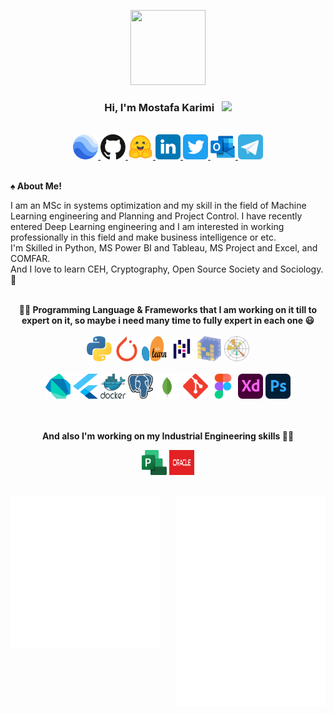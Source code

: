 <p align="center">
  <a href="https://mkarimi21.ir/">
    <img src='https://avataaars.io/?avatarStyle=Circle&topType=ShortHairShortWaved&accessoriesType=Prescription02&hairColor=Black&facialHairType=BeardLight&facialHairColor=Black&clotheType=Hoodie&clotheColor=Black&eyeType=Wink&eyebrowType=Default&mouthType=Smile&skinColor=Light' width="120" height="120">
  </a>
</p>
<h3 align="center">Hi, I'm Mostafa Karimi &nbsp; <img src="https://github.com/kogisin/kogisin/blob/main/gifs/hi.gif" width="35px"></h3> 

<br>

<div align="center">
  <a href="https://www.mkarimi21.ir/" target="blank"> <img title="My WebSite" alt="My Personal Website" src="SVG/earth.svg" width="40" height="40" /> </a>    <a href="https://github.com/mkarimi21" target="blank"> <img title="My Github page's" alt="My Github" src="SVG/github.svg" width="40" height="40" /> </a>    <a href="https://huggingface.co/mkarimi21" target="blank"> <img title="My HuggingFace page's" alt="My HuggingFace" src="SVG/huggingface.svg" width="40" height="40" /> </a> 
    <a href="https://www.linkedin.com/in/mkarimi21" target="blank"> <img title="My LinkedIn page's" alt="My linkedIn" src="SVG/linkedin.svg" width="40" height="40" /> </a>  <a href="https://twitter.com/mkarimi21" target="blank"> <img title="My Twitter" alt="My Twitter" src="SVG/twitter.svg" width="40" height="40" /> </a>    <a href="mailto:mkarimi21@hotmail.com" target="blank"> <img title="My Email" alt="My Email" src="SVG/outlook.svg" width="40" height="40" /> </a>    <a href="https://www.t.me/mkarimi21" target="blank"> <img title="My Telegram" alt="My Telegram" src="SVG/telegram.svg" width="40" height="40" /> </a>
 
</div>   

<br>

<b>♠️ About Me! </b>


<p class="text-justify" align="left">

  I am an MSc in systems optimization and my skill in the field of Machine Learning engineering and Planning and Project Control. I have recently entered Deep Learning engineering and I am interested in working professionally in this field and make business intelligence or etc.
  <br>
  I'm Skilled in Python, MS Power BI and Tableau, MS Project and Excel, and COMFAR.
  <br>
  And I love to learn CEH, Cryptography, Open Source Society and Sociology. 🙂

</p>

<br>

<div align="center">
<b>💪🏻 Programming Language & Frameworks that I am working on it till to expert on it, so maybe i need many time to fully expert in each one 😃 </b>
<br> <br>
  <img title="Python" alt="Python" src="SVG/python.svg" width="40" height="40" /> 
  <img title="Pytorch" alt="Pytorch" src="SVG/pytorch.svg" width="40" height="40" /> 
  <img title="SKlearn" alt="SKlearn" src="SVG/sklearn.svg" width="40" height="40" />
  <img title="Pandas" alt="Pandas" src="SVG/Pandas.svg" width="40" height="40" /> 
  <img title="Numpy" alt="Numpy" src="SVG/numpy.svg" width="40" height="40" /> 
  <img title="Matplotlib" alt="Matplotlib" src="SVG/Matplotlib.svg" width="40" height="40" /> 
<br><br>
  <img title="Dart" alt="Dart" src="SVG/dart.svg" width="40" height="40" />
  <img title="Flutter" alt="Flutter" src="SVG/flutter.svg" width="40" height="40" />
  <img title="Docker" alt="Docker" src="SVG/docker.svg" width="40" height="40" />
  <img title="PostgreSQL" alt="PostgreSQL" src="SVG/postgresql.svg" width="40" height="40" />
  <img title="MongoDB" alt="MongoDB" src="SVG/mongodb.svg" width="40" height="40" />
  <img title="Git" alt="Git" src="SVG/git.svg" width="40" height="40" />
  <img title="Figma" alt="Figma" src="SVG/figma.svg" width="40" height="40" />
  <img title="Adobe XD" alt="Adobe XD" src="SVG/XD.svg" width="40" height="40" />
  <img title="Adobe Ps" alt="Adobe Ps" src="SVG/photoshop.svg" width="40" height="40" />

<br><br>
<b>And also I'm working on my Industrial Engineering skills 🤟🏻</b>
  
  <img title="MS Project" alt="MS Project" src="SVG/microsoft-project.svg" width="40" height="40" />
  <img title="Primavera P6" alt="Primavera P6" src="SVG/oracle.svg" width="40" height="40" />
  
</div>

<br>
  
  
<a href="https://metrics.lecoq.io/about/mkarimi21"><img src="metrics-leftside.svg" align="left" width="47.5%"></img></a><a href="https://metrics.lecoq.io/about/mkarimi21"><img src="metrics-rightside.svg" align="right" width="47.5%"></img></a>

<br>
<br>


